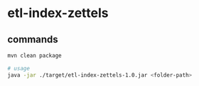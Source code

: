 # etl-index-zettels

## commands

```bash
mvn clean package

# usage
java -jar ./target/etl-index-zettels-1.0.jar <folder-path>
```